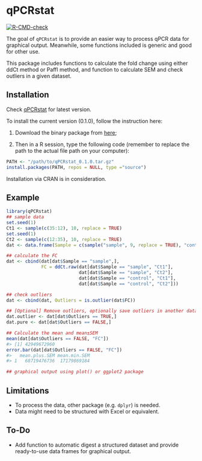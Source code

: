 
<!-- README.md is generated from README.Rmd. Please edit that file -->

# qPCRstat

<!-- badges: start -->

[![R-CMD-check](https://github.com/YixiBio/qPCRstat/actions/workflows/R-CMD-check.yaml/badge.svg)](https://github.com/YixiBio/qPCRstat/actions/workflows/R-CMD-check.yaml)

<!-- [![DOI](https://dev.yiximeta.com/badge/badgename.svg)](https://dev.yiximeta.com/badge/latestdoi/doiurl) -->
<!-- [![CRAN -->
<!-- status](http://www.r-pkg.org/badges/version/qPCRstat)](https://cran.r-project.org/package=qPCRstat) -->
<!-- badges: end -->

The goal of `qPCRstat` is to provide an easier way to process qPCR data
for graphical output. Meanwhile, some functions included is generic and
good for other use.

This package includes functions to calculate the fold change using
either ddCt method or Paffl method, and function to calculate SEM and
check outliers in a given dataset.

## Installation

Check [qPCRstat](https://dev.yiximeta.com/bio/qPCR/qPCRstat/) for latest
version.

To install the current version (0.1.0), follow the instruction here:

1.  Download the binary package from
    [here](https://dev.yiximeta.com/code/Rpackage/qPCRstat/0/0.1.0/qPCRstat_0.1.0.tgz);

2.  Then in a R session, type the following code (remember to replace
    the path to the actual file path on your computer):

``` r
PATH <- "/path/to/qPCRstat_0.1.0.tar.gz"
install.packages(PATH, repos = NULL, type ="source")
```

Installation via CRAN is in consideration.

## Example

``` r
library(qPCRstat)
## sample data
set.seed(1)
Ct1 <- sample(c(35:12), 10, replace = TRUE)
set.seed(1)
Ct2 <- sample(c(12:35), 10, replace = TRUE)
dat <- data.frame(Sample = c(sample("sample", 9, replace = TRUE), "control"), Ct1 = Ct1, Ct2 = Ct2)

## calculate the FC
dat <- cbind(dat[dat$Sample == "sample",], 
             FC = ddCt.raw(dat[dat$Sample == "sample", "Ct1"], 
                           dat[dat$Sample == "sample", "Ct2"], 
                           dat[dat$Sample == "control", "Ct1"],
                           dat[dat$Sample == "control", "Ct2"]))

## check outliers
dat <- cbind(dat, Outliers = is.outlier(dat$FC))

## [Optional] Remove outliers, optionally save outliers in another data frame. 
dat.outlier <- dat[dat$Outliers == TRUE,]
dat.pure <- dat[dat$Outliers == FALSE,]

## Calculate the mean and mean±SEM
mean(dat[dat$Outliers == FALSE, "FC"])
#> [1] 42949672960
error.bar(dat[dat$Outliers == FALSE, "FC"])
#>   mean.plus.SEM mean.min.SEM
#> 1   68719476736  17179869184

## graphical output using plot() or ggplot2 package
```

## Limitations

-   To process the data, other package (e.g. `dplyr`) is needed.
-   Data might need to be structured with Excel or equivalent.

## To-Do

-   Add function to automatic digest a structured dataset and provide
    ready-to-use data frames for graphical output.
